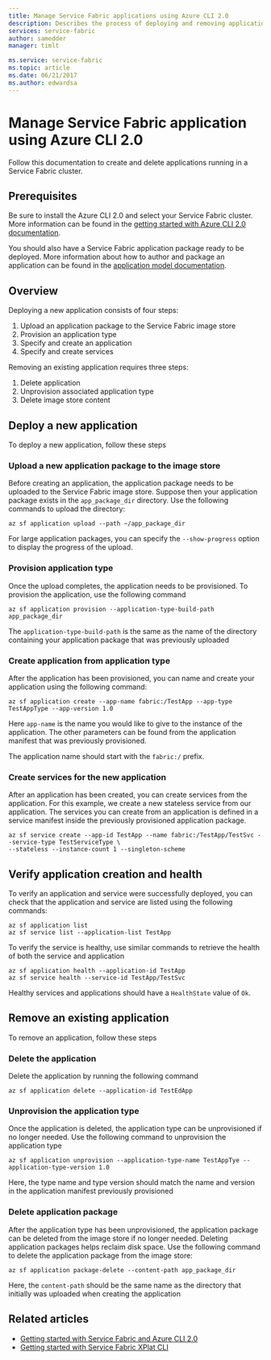 ```yaml
---
title: Manage Service Fabric applications using Azure CLI 2.0
description: Describes the process of deploying and removing applications from a Service Fabric cluster using Azure CLI 2.0
services: service-fabric
author: samedder
manager: timlt

ms.service: service-fabric
ms.topic: article
ms.date: 06/21/2017
ms.author: edwardsa
---
```

# Manage Service Fabric application using Azure CLI 2.0

Follow this documentation to create and delete applications running in a Service Fabric cluster.

## Prerequisites

Be sure to install the Azure CLI 2.0 and select your Service Fabric cluster. More information can be found in the
[getting started with Azure CLI 2.0 documentation](service-fabric-azure-cli-2-0.md).

You should also have a Service Fabric application package ready to be deployed. More information about how to author
and package an application can be found in the [application model documentation](service-fabric-application-model.md).

## Overview

Deploying a new application consists of four steps:

1. Upload an application package to the Service Fabric image store
1. Provision an application type
1. Specify and create an application
1. Specify and create services

Removing an existing application requires three steps:

1. Delete application
1. Unprovision associated application type
1. Delete image store content

## Deploy a new application

To deploy a new application, follow these steps

### Upload a new application package to the image store

Before creating an application, the application package needs to be uploaded to the Service Fabric image store.
Suppose then your application package exists in the `app_package_dir` directory. Use the following commands to upload
the directory:

```azurecli
az sf application upload --path ~/app_package_dir
```

For large application packages, you can specify the `--show-progress` option to display the progress of the upload.

### Provision application type

Once the upload completes, the application needs to be provisioned. To provision the application, use the following command

```azurecli
az sf application provision --application-type-build-path app_package_dir
```

The `application-type-build-path` is the same as the name of the directory containing your application package
that was previously uploaded

### Create application from application type

After the application has been provisioned, you can name and create your application using the following command:

```azurecli
az sf application create --app-name fabric:/TestApp --app-type TestAppType --app-version 1.0
```

Here `app-name` is the name you would like to give to the instance of the application. The other parameters can be found
from the application manifest that was previously provisioned.

The application name should start with the `fabric:/` prefix.

### Create services for the new application

After an application has been created, you can create services from the application. For this example, we create a
new stateless service from our application. The services you can create from an application is defined in a service
manifest inside the previously provisioned application package.

```azurecli
az sf service create --app-id TestApp --name fabric:/TestApp/TestSvc --service-type TestServiceType \
--stateless --instance-count 1 --singleton-scheme
```

## Verify application creation and health

To verify an application and service were successfully deployed, you can check that the application and service are
listed using the following commands:

```azurecli
az sf application list
az sf service list --application-list TestApp
```

To verify the service is healthy, use similar commands to retrieve the health of both the service and application

```azurecli
az sf application health --application-id TestApp
az sf service health --service-id TestApp/TestSvc
```

Healthy services and applications should have a `HealthState` value of `Ok`.

## Remove an existing application

To remove an application, follow these steps

### Delete the application

Delete the application by running the following command

```azurecli
az sf application delete --application-id TestEdApp
```

### Unprovision the application type

Once the application is deleted, the application type can be unprovisioned if no longer needed. Use the following
command to unprovision the application type

```azurecli
az sf application unprovision --application-type-name TestAppTye --application-type-version 1.0
```

Here, the type name and type version should match the name and version in the application manifest previously
provisioned

### Delete application package

After the application type has been unprovisioned, the application package can be deleted from the image store if no
longer needed. Deleting application packages helps reclaim disk space. Use the following command to delete the
application package from the image store:

```azurecli
az sf application package-delete --content-path app_package_dir
```

Here, the `content-path` should be the same name as the directory that initially was uploaded when creating the
application

## Related articles

* [Getting started with Service Fabric and Azure CLI 2.0](service-fabric-azure-cli-2-0.md)
* [Getting started with Service Fabric XPlat CLI](service-fabric-azure-cli.md)
